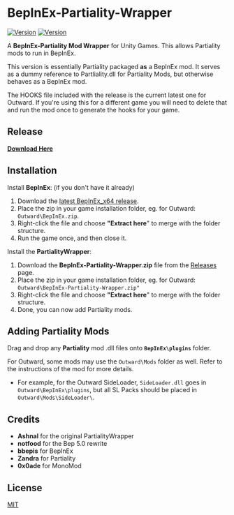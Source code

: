 # BepInEx-Partiality-Wrapper

[![Version](https://img.shields.io/badge/BepInEx-5.0-green.svg)](https://github.com/BepInEx/BepInEx)
[![Version](https://img.shields.io/badge/Partiality-0.3.1-green.svg)](https://github.com/PartialityModding/Partiality)

A <b>BepInEx-Partiality Mod Wrapper</b> for Unity Games. This allows Partiality mods to run in BepInEx.

This version is essentially Partiality packaged <b>as</b> a BepInEx mod. It serves as a dummy reference to Partliality.dll for Partiality Mods, but otherwise behaves as a BepInEx mod.

The HOOKS file included with the release is the current latest one for Outward. If you're using this for a different game you will need to delete that and run the mod once to generate the hooks for your game.

## Release

<b>[Download Here](https://github.com/sinaioutlander/BepInEx-Partiality-Wrapper/releases)</b>

## Installation

Install <b>BepInEx</b>: (if you don't have it already)
1. Download the [latest BepInEx_x64 release](https://github.com/BepInEx/BepInEx/releases).
2. Place the zip in your game installation folder, eg. for Outward: `Outward\BepInEx.zip`.
3. Right-click the file and choose <b>"Extract here</b>" to merge with the folder structure.
4. Run the game once, and then close it.

Install the <b>PartialityWrapper</b>:
1. Download the <b>BepInEx-Partiality-Wrapper.zip</b> file from the [Releases](https://github.com/sinaioutlander/BepInEx-Partiality-Wrapper/releases) page.
2. Place the zip in your game installation folder, eg. for Outward: `Outward\BepInEx-Partiality-Wrapper.zip"`
3. Right-click the file and choose <b>"Extract here</b>" to merge with the folder structure.
4. Done, you can now add Partiality mods.

## Adding Partiality Mods

Drag and drop any **Partiality** mod .dll files onto **`BepInEx\plugins`** folder.

For Outward, some mods may use the `Outward\Mods` folder as well. Refer to the instructions of the mod for more details.

* For example, for the Outward SideLoader, `SideLoader.dll` goes in `Outward\BepInEx\plugins`, but all SL Packs should be placed in `Outward\Mods\SideLoader\`.

## Credits
* <b>Ashnal</b> for the original PartialityWrapper
* <b>notfood</b> for the Bep 5.0 rewrite
* <b>bbepis</b> for BepInEx
* <b>Zandra</b> for Partiality
* <b>0x0ade</b> for MonoMod

## License
[MIT](https://choosealicense.com/licenses/mit/)
